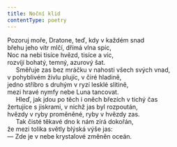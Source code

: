 ```yaml
---
title: Noční klid
contentType: poetry
---
```


<section>

Pozoruj moře, Dratone, teď, kdy v každém snad  
břehu jeho vítr mlčí, dřímá vlna spíc,  
Noc na nebi tisíce hvězd, tisíce a víc,  
rozvíjí bohatý, temný, azurový šat.  
     Směřuje zas bez mráčku v nahosti všech svých vnad,  
v pohyblivém živlu plujíc, v čiré hladině,  
jedno stříbro s druhým v ryzí lesklé slitině,  
mezi hravé nymfy nebe Luna tancovat.  
     Hleď, jak jdou po těch i oněch březích v tichý čas  
žertujíce s jiskrami, v nichž jas byl rozpoután,  
hvězdy v ryby proměněné, ryby v hvězdy zas.  
     Tak čisté těkavé dno k nám zírá dokořán,  
že mezi tolika světly blýská výše jas:  
— Zde je v nebe krystalové změněn oceán.

</section>

